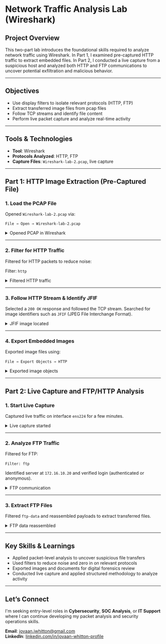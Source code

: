 #  Network Traffic Analysis Lab (Wireshark)

## Project Overview
This two-part lab introduces the foundational skills required to analyze network traffic using Wireshark. In Part 1, I examined pre-captured HTTP traffic to extract embedded files. In Part 2, I conducted a live capture from a suspicious host and analyzed both HTTP and FTP communications to uncover potential exfiltration and malicious behavior.

---

## Objectives
- Use display filters to isolate relevant protocols (HTTP, FTP)
- Extract transferred image files from pcap files
- Follow TCP streams and identify file content
- Perform live packet capture and analyze real-time activity

---

## Tools & Technologies
- **Tool**: Wireshark
- **Protocols Analyzed**: HTTP, FTP
- **Capture Files**: `Wireshark-lab-2.pcap`, live capture

---

## Part 1: HTTP Image Extraction (Pre-Captured File)

### 1. Load the PCAP File
Opened `Wireshark-lab-2.pcap` via:
```
File → Open → Wireshark-lab-2.pcap
```

<details>
<summary>Opened PCAP in Wireshark</summary>
<img src="screenshots/pcap-opened.png" alt="Opened PCAP File">
</details>

---

### 2. Filter for HTTP Traffic
Filtered for HTTP packets to reduce noise:

Filter: `http`

<details>
<summary> Filtered HTTP traffic</summary>
<img src="screenshots/http-filter.png" alt="HTTP Filter Applied">
</details>

---

### 3. Follow HTTP Stream & Identify JFIF
Selected a `200 OK` response and followed the TCP stream. Searched for image identifiers such as `JFIF` (JPEG File Interchange Format).

<details>
<summary> JFIF image located</summary>
<img src="screenshots/jfif-found.png" alt="JFIF Packet Identified">
</details>

---

### 4. Export Embedded Images
Exported image files using:

`File → Export Objects → HTTP`

<details>
<summary>Exported image objects</summary>
<img src="screenshots/export-http-objects.png" alt="Export HTTP Objects">
</details>

---

## Part 2: Live Capture and FTP/HTTP Analysis

### 1. Start Live Capture
Captured live traffic on interface `ens224` for a few minutes.

<details>
<summary> Live capture started</summary>
<img src="screenshots/live-capture.png" alt="Live Capture Started">
</details>

---

### 2. Analyze FTP Traffic
Filtered for FTP:

`Filter: ftp`

Identified server at `172.16.10.20` and verified login (authenticated or anonymous).

<details>
<summary> FTP communication</summary>
<img src="screenshots/ftp-traffic.png" alt="FTP Traffic Found">
</details>

---

### 3. Extract FTP Files
Filtered `ftp-data` and reassembled payloads to extract transferred files.

<details>
<summary>FTP data reassembled</summary>
<img src="screenshots/ftp-reassembled.png" alt="FTP Reassembled Data">
</details>

---

## Key Skills & Learnings
- Applied packet-level analysis to uncover suspicious file transfers
- Used filters to reduce noise and zero in on relevant protocols
- Exported images and documents for digital forensics review
- Conducted live capture and applied structured methodology to analyze activity

---

## Let’s Connect
I'm seeking entry-level roles in **Cybersecurity**, **SOC Analysis**, or **IT Support** where I can continue developing my packet analysis and security operations skills.

**Email**: jovaan.jwhitton@gmail.com  
**LinkedIn**: [linkedin.com/in/jovaan-whitton-profile](https://linkedin.com/in/jovaan-whitton-profile)
